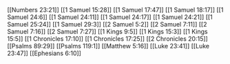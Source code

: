 [[Numbers 23:21]]
[[1 Samuel 15:28]]
[[1 Samuel 17:47]]
[[1 Samuel 18:17]]
[[1 Samuel 24:6]]
[[1 Samuel 24:11]]
[[1 Samuel 24:17]]
[[1 Samuel 24:21]]
[[1 Samuel 25:24]]
[[1 Samuel 29:3]]
[[2 Samuel 5:2]]
[[2 Samuel 7:11]]
[[2 Samuel 7:16]]
[[2 Samuel 7:27]]
[[1 Kings 9:5]]
[[1 Kings 15:3]]
[[1 Kings 15:5]]
[[1 Chronicles 17:10]]
[[1 Chronicles 17:25]]
[[2 Chronicles 20:15]]
[[Psalms 89:29]]
[[Psalms 119:1]]
[[Matthew 5:16]]
[[Luke 23:41]]
[[Luke 23:47]]
[[Ephesians 6:10]]

